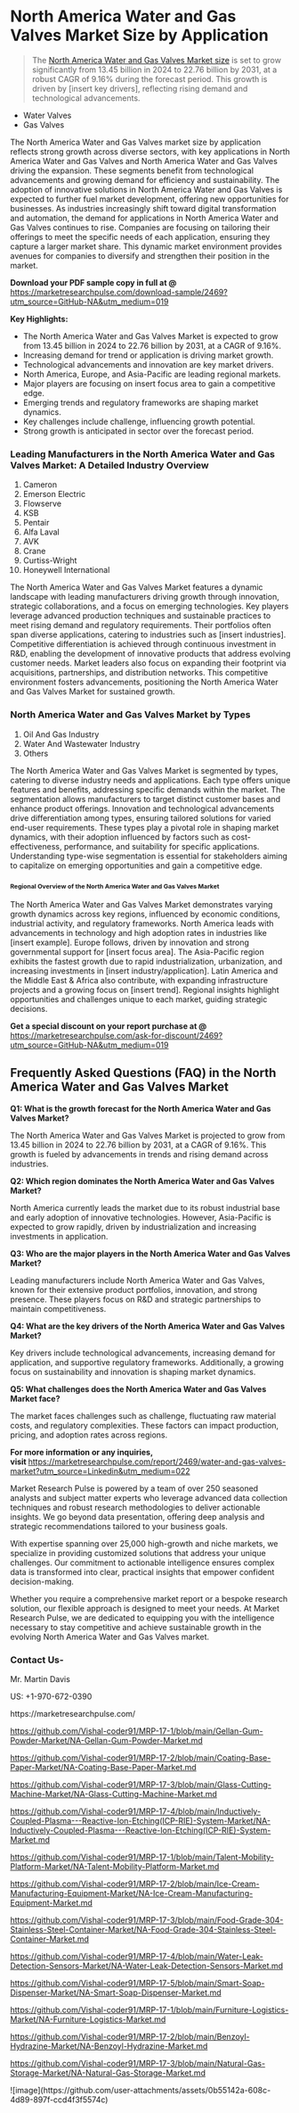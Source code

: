 <h1>North America Water and Gas Valves Market&nbsp;Size by Application</h1><blockquote><p>The <a href="https://marketresearchpulse.com/download-sample/2469?utm_source=GitHub-NA&amp;utm_medium=019">North America Water and Gas Valves Market size</a> is set to grow significantly from 13.45 billion in 2024 to 22.76 billion by 2031, at a robust CAGR of 9.16% during the forecast period. This growth is driven by [insert key drivers], reflecting rising demand and technological advancements.</p></blockquote><ul><li>Water Valves <li> Gas Valves</li></ul><p>The North America Water and Gas Valves market size by application reflects strong growth across diverse sectors, with key applications in North America Water and Gas Valves and North America Water and Gas Valves driving the expansion. These segments benefit from technological advancements and growing demand for efficiency and sustainability. The adoption of innovative solutions in North America Water and Gas Valves is expected to further fuel market development, offering new opportunities for businesses. As industries increasingly shift toward digital transformation and automation, the demand for applications in North America Water and Gas Valves continues to rise. Companies are focusing on tailoring their offerings to meet the specific needs of each application, ensuring they capture a larger market share. This dynamic market environment provides avenues for companies to diversify and strengthen their position in the market.</p><p><strong>Download your PDF sample copy in full at @ </strong><a href="https://marketresearchpulse.com/download-sample/2469?utm_source=GitHub-NA&amp;utm_medium=019">https://marketresearchpulse.com/download-sample/2469?utm_source=GitHub-NA&amp;utm_medium=019</a></p><p><strong>Key Highlights: </strong></p><ul><li>The North America Water and Gas Valves Market is expected to grow from 13.45 billion in 2024 to 22.76 billion by 2031, at a CAGR of 9.16%.</li><li>Increasing demand for trend or application is driving market growth.</li><li>Technological advancements and innovation are key market drivers.</li><li>North America, Europe, and Asia-Pacific are leading regional markets.</li><li>Major players are focusing on insert focus area to gain a competitive edge.</li><li>Emerging trends and regulatory frameworks are shaping market dynamics.</li><li>Key challenges include challenge, influencing growth potential.</li><li>Strong growth is anticipated in sector over the forecast period.</li></ul><h3>Leading Manufacturers in the North America Water and Gas Valves Market: A Detailed Industry Overview</h3><ol><li>Cameron</li><li>Emerson Electric</li><li>Flowserve</li><li>KSB</li><li>Pentair</li><li>Alfa Laval</li><li>AVK</li><li>Crane</li><li>Curtiss-Wright</li><li>Honeywell International</li></ol><div class="flex max-w-full flex-col flex-grow"><div class="min-h-8 text-message flex w-full flex-col items-end gap-2 whitespace-normal break-words [.text-message+&amp;]:mt-5" dir="auto" data-message-author-role="assistant" data-message-id="fd8432e4-4910-450d-b182-61b7bfb0a01f" data-message-model-slug="gpt-4o"><div class="flex w-full flex-col gap-1 empty:hidden first:pt-[3px]"><div class="markdown prose w-full break-words dark:prose-invert light"><p>The North America Water and Gas Valves Market features a dynamic landscape with leading manufacturers driving growth through innovation, strategic collaborations, and a focus on emerging technologies. Key players leverage advanced production techniques and sustainable practices to meet rising demand and regulatory requirements. Their portfolios often span diverse applications, catering to industries such as [insert industries]. Competitive differentiation is achieved through continuous investment in R&amp;D, enabling the development of innovative products that address evolving customer needs. Market leaders also focus on expanding their footprint via acquisitions, partnerships, and distribution networks. This competitive environment fosters advancements, positioning the North America Water and Gas Valves Market for sustained growth.</p></div></div></div></div><h3>North America Water and Gas Valves Market by Types</h3><ol><li>Oil And Gas Industry <li> Water And Wastewater Industry <li> Others</li></ol><div class="flex max-w-full flex-col flex-grow"><div class="min-h-8 text-message flex w-full flex-col items-end gap-2 whitespace-normal break-words [.text-message+&amp;]:mt-5" dir="auto" data-message-author-role="assistant" data-message-id="084470be-0bb7-4664-bddf-5156b4f41249" data-message-model-slug="gpt-4o-mini"><div class="flex w-full flex-col gap-1 empty:hidden first:pt-[3px]"><div class="markdown prose w-full break-words dark:prose-invert light"><p>The North America Water and Gas Valves Market is segmented by types, catering to diverse industry needs and applications. Each type offers unique features and benefits, addressing specific demands within the market. The segmentation allows manufacturers to target distinct customer bases and enhance product offerings. Innovation and technological advancements drive differentiation among types, ensuring tailored solutions for varied end-user requirements. These types play a pivotal role in shaping market dynamics, with their adoption influenced by factors such as cost-effectiveness, performance, and suitability for specific applications. Understanding type-wise segmentation is essential for stakeholders aiming to capitalize on emerging opportunities and gain a competitive edge.</p></div></div></div></div><h3><span style="font-size: 11px;">Regional Overview of the North America Water and Gas Valves Market</span></h3><div class="flex max-w-full flex-col flex-grow"><div class="min-h-8 text-message flex w-full flex-col items-end gap-2 whitespace-normal break-words [.text-message+&amp;]:mt-5" dir="auto" data-message-author-role="assistant" data-message-id="e9038762-ce64-4e30-91c9-9bd413514231" data-message-model-slug="gpt-4o-mini"><div class="flex w-full flex-col gap-1 empty:hidden first:pt-[3px]"><div class="markdown prose w-full break-words dark:prose-invert light"><p>The North America Water and Gas Valves Market demonstrates varying growth dynamics across key regions, influenced by economic conditions, industrial activity, and regulatory frameworks. North America leads with advancements in technology and high adoption rates in industries like [insert example]. Europe follows, driven by innovation and strong governmental support for [insert focus area]. The Asia-Pacific region exhibits the fastest growth due to rapid industrialization, urbanization, and increasing investments in [insert industry/application]. Latin America and the Middle East &amp; Africa also contribute, with expanding infrastructure projects and a growing focus on [insert trend]. Regional insights highlight opportunities and challenges unique to each market, guiding strategic decisions.</p></div></div></div></div><p><strong>Get a special discount on your report purchase at @ </strong><a href="https://marketresearchpulse.com/ask-for-discount/2469?utm_source=GitHub-NA&amp;utm_medium=019">https://marketresearchpulse.com/ask-for-discount/2469?utm_source=GitHub-NA&amp;utm_medium=019</a></p><h2>Frequently Asked Questions (FAQ) in the North America Water and Gas Valves Market</h2><p><strong>Q1: What is the growth forecast for the North America Water and Gas Valves Market?</strong></p><p>The North America Water and Gas Valves Market is projected to grow from 13.45 billion in 2024 to 22.76 billion by 2031, at a CAGR of 9.16%. This growth is fueled by advancements in trends and rising demand across industries.</p><p><strong>Q2: Which region dominates the North America Water and Gas Valves Market?</strong></p><p>North America currently leads the market due to its robust industrial base and early adoption of innovative technologies. However, Asia-Pacific is expected to grow rapidly, driven by industrialization and increasing investments in application.</p><p><strong>Q3: Who are the major players in the North America Water and Gas Valves Market?</strong></p><p>Leading manufacturers include North America Water and Gas Valves, known for their extensive product portfolios, innovation, and strong presence. These players focus on R&amp;D and strategic partnerships to maintain competitiveness.</p><p><strong>Q4: What are the key drivers of the North America Water and Gas Valves Market?</strong></p><p>Key drivers include technological advancements, increasing demand for application, and supportive regulatory frameworks. Additionally, a growing focus on sustainability and innovation is shaping market dynamics.</p><p><strong>Q5: What challenges does the North America Water and Gas Valves Market face?</strong></p><p>The market faces challenges such as challenge, fluctuating raw material costs, and regulatory complexities. These factors can impact production, pricing, and adoption rates across regions.</p><p><strong>For more information or any inquiries, visit&nbsp;</strong><a href="https://marketresearchpulse.com/report/2469/water-and-gas-valves-market?utm_source=Linkedin&utm_medium=022">https://marketresearchpulse.com/report/2469/water-and-gas-valves-market?utm_source=Linkedin&utm_medium=022</a></p><p>Market Research Pulse is powered by a team of over 250 seasoned analysts and subject matter experts who leverage advanced data collection techniques and robust research methodologies to deliver actionable insights. We go beyond data presentation, offering deep analysis and strategic recommendations tailored to your business goals.</p><p>With expertise spanning over 25,000 high-growth and niche markets, we specialize in providing customized solutions that address your unique challenges. Our commitment to actionable intelligence ensures complex data is transformed into clear, practical insights that empower confident decision-making.</p><p>Whether you require a comprehensive market report or a bespoke research solution, our flexible approach is designed to meet your needs. At Market Research Pulse, we are dedicated to equipping you with the intelligence necessary to stay competitive and achieve sustainable growth in the evolving North America Water and Gas Valves market.</p><h3><strong>Contact Us-</strong></h3><p>Mr. Martin Davis</p><p>US: +1-970-672-0390</p><p>https://marketresearchpulse.com/</p><p><a href="https://github.com/Vishal-coder91/MRP-17-1/blob/main/Gellan-Gum-Powder-Market/NA-Gellan-Gum-Powder-Market.md">https://github.com/Vishal-coder91/MRP-17-1/blob/main/Gellan-Gum-Powder-Market/NA-Gellan-Gum-Powder-Market.md</a></p><p><a href="https://github.com/Vishal-coder91/MRP-17-2/blob/main/Coating-Base-Paper-Market/NA-Coating-Base-Paper-Market.md">https://github.com/Vishal-coder91/MRP-17-2/blob/main/Coating-Base-Paper-Market/NA-Coating-Base-Paper-Market.md</a></p><p><a href="https://github.com/Vishal-coder91/MRP-17-3/blob/main/Glass-Cutting-Machine-Market/NA-Glass-Cutting-Machine-Market.md">https://github.com/Vishal-coder91/MRP-17-3/blob/main/Glass-Cutting-Machine-Market/NA-Glass-Cutting-Machine-Market.md</a></p><p><a href="https://github.com/Vishal-coder91/MRP-17-4/blob/main/Inductively-Coupled-Plasma---Reactive-Ion-Etching(ICP-RIE)-System-Market/NA-Inductively-Coupled-Plasma---Reactive-Ion-Etching(ICP-RIE)-System-Market.md">https://github.com/Vishal-coder91/MRP-17-4/blob/main/Inductively-Coupled-Plasma---Reactive-Ion-Etching(ICP-RIE)-System-Market/NA-Inductively-Coupled-Plasma---Reactive-Ion-Etching(ICP-RIE)-System-Market.md</a></p><p><a href="https://github.com/Vishal-coder91/MRP-17-1/blob/main/Talent-Mobility-Platform-Market/NA-Talent-Mobility-Platform-Market.md">https://github.com/Vishal-coder91/MRP-17-1/blob/main/Talent-Mobility-Platform-Market/NA-Talent-Mobility-Platform-Market.md</a></p><p><a href="https://github.com/Vishal-coder91/MRP-17-2/blob/main/Ice-Cream-Manufacturing-Equipment-Market/NA-Ice-Cream-Manufacturing-Equipment-Market.md">https://github.com/Vishal-coder91/MRP-17-2/blob/main/Ice-Cream-Manufacturing-Equipment-Market/NA-Ice-Cream-Manufacturing-Equipment-Market.md</a></p><p><a href="https://github.com/Vishal-coder91/MRP-17-3/blob/main/Food-Grade-304-Stainless-Steel-Container-Market/NA-Food-Grade-304-Stainless-Steel-Container-Market.md">https://github.com/Vishal-coder91/MRP-17-3/blob/main/Food-Grade-304-Stainless-Steel-Container-Market/NA-Food-Grade-304-Stainless-Steel-Container-Market.md</a></p><p><a href="https://github.com/Vishal-coder91/MRP-17-4/blob/main/Water-Leak-Detection-Sensors-Market/NA-Water-Leak-Detection-Sensors-Market.md">https://github.com/Vishal-coder91/MRP-17-4/blob/main/Water-Leak-Detection-Sensors-Market/NA-Water-Leak-Detection-Sensors-Market.md</a></p><p><a href="https://github.com/Vishal-coder91/MRP-17-5/blob/main/Smart-Soap-Dispenser-Market/NA-Smart-Soap-Dispenser-Market.md">https://github.com/Vishal-coder91/MRP-17-5/blob/main/Smart-Soap-Dispenser-Market/NA-Smart-Soap-Dispenser-Market.md</a></p><p><a href="https://github.com/Vishal-coder91/MRP-17-1/blob/main/Furniture-Logistics-Market/NA-Furniture-Logistics-Market.md">https://github.com/Vishal-coder91/MRP-17-1/blob/main/Furniture-Logistics-Market/NA-Furniture-Logistics-Market.md</a></p><p><a href="https://github.com/Vishal-coder91/MRP-17-2/blob/main/Benzoyl-Hydrazine-Market/NA-Benzoyl-Hydrazine-Market.md">https://github.com/Vishal-coder91/MRP-17-2/blob/main/Benzoyl-Hydrazine-Market/NA-Benzoyl-Hydrazine-Market.md</a></p><p><a href="https://github.com/Vishal-coder91/MRP-17-3/blob/main/Natural-Gas-Storage-Market/NA-Natural-Gas-Storage-Market.md">https://github.com/Vishal-coder91/MRP-17-3/blob/main/Natural-Gas-Storage-Market/NA-Natural-Gas-Storage-Market.md</a></p>
![image](https://github.com/user-attachments/assets/0b55142a-608c-4d89-897f-ccd4f3f5574c)
